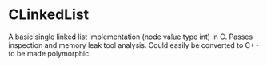 # CLinkedList
A basic single linked list implementation (node value type int) in C.  Passes inspection and memory leak tool analysis.  Could easily be converted to C++ to be made polymorphic.
